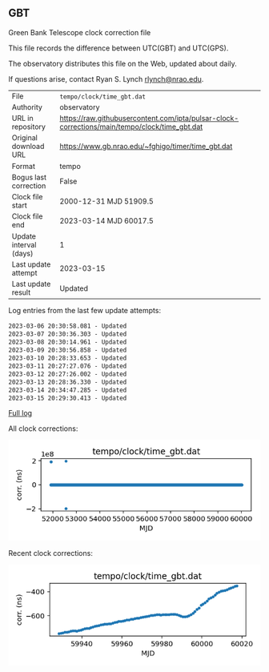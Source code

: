 
## GBT

Green Bank Telescope clock correction file

This file records the difference between UTC(GBT) and UTC(GPS).

The observatory distributes this file on the Web, updated about daily.

If questions arise, contact Ryan S. Lynch <rlynch@nrao.edu>.

|     |     |
|:--- |:--- |
| File | `tempo/clock/time_gbt.dat` |
| Authority | observatory |
| URL in repository | <https://raw.githubusercontent.com/ipta/pulsar-clock-corrections/main/tempo/clock/time_gbt.dat> |
| Original download URL | <https://www.gb.nrao.edu/~fghigo/timer/time_gbt.dat> |
| Format | tempo |
| Bogus last correction | False |
| Clock file start | 2000-12-31 MJD 51909.5 |
| Clock file end | 2023-03-14 MJD 60017.5 |
| Update interval (days) | 1 |
| Last update attempt | 2023-03-15 |
| Last update result | Updated |

Log entries from the last few update attempts:
```
2023-03-06 20:30:58.081 - Updated
2023-03-07 20:30:36.303 - Updated
2023-03-08 20:30:14.961 - Updated
2023-03-09 20:30:56.858 - Updated
2023-03-10 20:28:33.653 - Updated
2023-03-11 20:27:27.076 - Updated
2023-03-12 20:27:26.002 - Updated
2023-03-13 20:28:36.330 - Updated
2023-03-14 20:34:47.285 - Updated
2023-03-15 20:29:30.413 - Updated
```
[Full log](https://raw.githubusercontent.com/ipta/pulsar-clock-corrections/main/log/tempo/clock/time_gbt.dat.log)


All clock corrections:

![plot of all clock corrections](time_gbt.dat.png "All corrections")

Recent clock corrections:

![plot of recent clock corrections](time_gbt.dat.short.png "Recent corrections")

